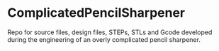 # ComplicatedPencilSharpener
Repo for source files, design files, STEPs, STLs and Gcode developed during the engineering of an overly complicated pencil sharpener.
